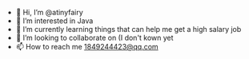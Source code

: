 - 👋 Hi, I’m @atinyfairy
- 👀 I’m interested in Java
- 🌱 I’m currently learning things that can help me get a high salary job
- 💞️ I’m looking to collaborate on (I don't kown yet
- 📫 How to reach me 1849244423@qq.com

<!---
atinyfairy/atinyfairy is a ✨ special ✨ repository because its `README.md` (this file) appears on your GitHub profile.
You can click the Preview link to take a look at your changes.
--->
